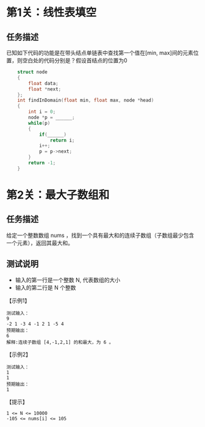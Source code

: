 # 第1关：线性表填空
## 任务描述
已知如下代码的功能是在带头结点单链表中查找第一个值在[min, max]间的元素位置，则空白处的代码分别是？假设首结点的位置为0
```c++
    struct node
    {
        float data;
        float *next;
    };
    int findInDomain(float min, float max, node *head)
    {
        int i = 0;
        node *p = ______;
        while(p)
        {
            if(______)
                return i;
            i++;
            p = p->next;
        }
        return -1;
    }
```
# 第2关：最大子数组和
## 任务描述
给定一个整数数组 nums ，找到一个具有最大和的连续子数组（子数组最少包含一个元素），返回其最大和。

## 测试说明
- 输入的第一行是一个整数 N, 代表数组的大小
- 输入的第二行是 N 个整数

【示例1】
```
测试输入：
9
-2 1 -3 4 -1 2 1 -5 4
预期输出：
6
解释:连续子数组 [4,-1,2,1] 的和最大，为 6 。
```
【示例2】
```
测试输入：
1
1
预期输出：
1
```
【提示】
```
1 <= N <= 10000
-105 <= nums[i] <= 105
```